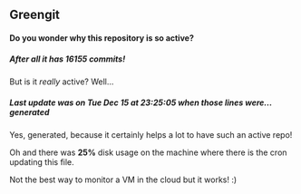 ## Greengit

#### Do you wonder why this repository is so active?

##### After all it has 16155 commits!

But is it *really* active? Well...

##### Last update was on Tue Dec 15 at 23:25:05 when those lines were... generated

Yes, generated, because it certainly helps a lot to have such an active repo!

Oh and there was **25%** disk usage on the machine
where there is the cron updating this file.

Not the best way to monitor a VM in the cloud but it works! :)

